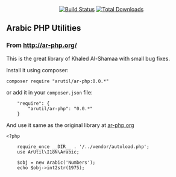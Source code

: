<p align="center">
<a href="https://travis-ci.org/alhoqbani/ar-php"><img src="https://travis-ci.org/alhoqbani/ar-php.svg?branch=master" alt="Build Status"></a>
<a href="https://packagist.org/packages/arutil/ar-php"><img src="https://poser.pugx.org/arutil/ar-php/downloads" alt="Total Downloads"></a>
</p>


## Arabic PHP Utilities
### From http://ar-php.org/

This is the great library of Khaled Al-Shamaa with small bug fixes. 

Install it using composer:

```
composer require "arutil/ar-php:0.0.*"
```
or add it in your `composer.json` file:
```
    "require": {
        "arutil/ar-php": "0.0.*"
    }
```


And use it same as the original library at [ar-php.org](http://www.ar-php.org)

```
<?php 
    
    require_once __DIR__ . '/../vendor/autoload.php';
    use ArUtil\I18N\Arabic;
    
    $obj = new Arabic('Numbers');
    echo $obj->int2str(1975); 

```


